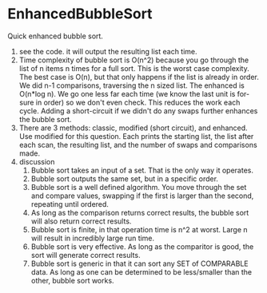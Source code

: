 # EnhancedBubbleSort
Quick enhanced bubble sort. 
1. see the code. it will output the resulting list each time.
2. Time complexity of bubble sort is O(n^2) because you go through the list of n items n times for a full sort. This is the worst case complexity. The best case is O(n), but that only happens if the list is already in order. We did n-1 comparisons, traversing the n sized list. The enhanced is O(n*log n). We go one less far each time (we know the last unit is for-sure in order) so we don't even check. This reduces the work each cycle. Adding a short-circuit if we didn't do any swaps further enhances the bubble sort.
3. There are 3 methods: classic, modified (short circuit), and enhanced. Use modified for this question. Each prints the starting list, the list after each scan, the resulting list, and the number of swaps and comparisons made.
4. discussion
   1. Bubble sort takes an input of a set. That is the only way it operates.
   2. Bubble sort outputs the same set, but in a specific order.
   3. Bubble sort is a well defined algorithm. You move through the set and compare values, swapping if the first is larger than the second, repeating until ordered.
   4. As long as the comparison returns correct results, the bubble sort will also return correct results.
   5. Bubble sort is finite, in that operation time is n^2 at worst. Large n will result in incredibly large run time.
   6. Bubble sort is very effective. As long as the comparitor is good, the sort will generate correct results.
   7. Bubble sort is generic in that it can sort any SET of COMPARABLE data. As long as one can be determined to be less/smaller than the other, bubble sort works.

